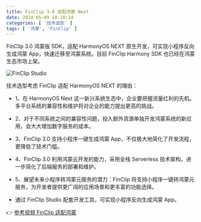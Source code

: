 ```yaml
---
title: FinClip 3.0 适配鸿蒙 Next
date: 2024-05-09 10:10:14
categories: [ '技术选型' ]
tags: [ '鸿蒙', 'FinClip' ]
---
```


FinClip 3.0 鸿蒙版 SDK，适配 HarmonyOS NEXT 原生开发，可实现小程序反向生成鸿蒙 App，快速迁移至鸿蒙系统。目前 FinClip Harmony SDK 也已经在鸿蒙生态市场上架。

![FinClip Studio](https://www.finclip.com/blog/content/images/size/w2000/2024/06/App-banner-1048-450px--1-.png)

技术选型考虑 FinClip 适配 HarmonyOS NEXT 的理由：

- 1、在 HarmonyOS Next 这一新兴系统生态中，企业要把握流量红利的先机。多平台系统的兼容性和维护将对企业的能力提出更高的挑战。
- 2、对于不同系统之间的兼容性问题，投入额外资源单独开发鸿蒙系统的新应用，会大大增加数字服务的成本。
- 3、FinClip 3.0 支持小程序一键生成鸿蒙 App，不仅极大地简化了开发流程，更降低了技术门槛。
- 4、FinClip 3.0 利用鸿蒙云开发的能力，采用全栈 Serverless 技术架构，进一步简化了后端服务的部署和维护。
- 5、展望未来小程序转鸿蒙元服务的潜力：FinClip 将支持小程序一键转鸿蒙元服务，为开发者提供更广阔的应用场景和更丰富的功能选择。

- 通过 FinClip Studio 配套开发工具，可实现小程序反向生成鸿蒙 App。

👉 [参考视频 FinClip 适配鸿蒙](https://www.finclip.com/blog/content/media/2024/06/HDC----_1.mp4)